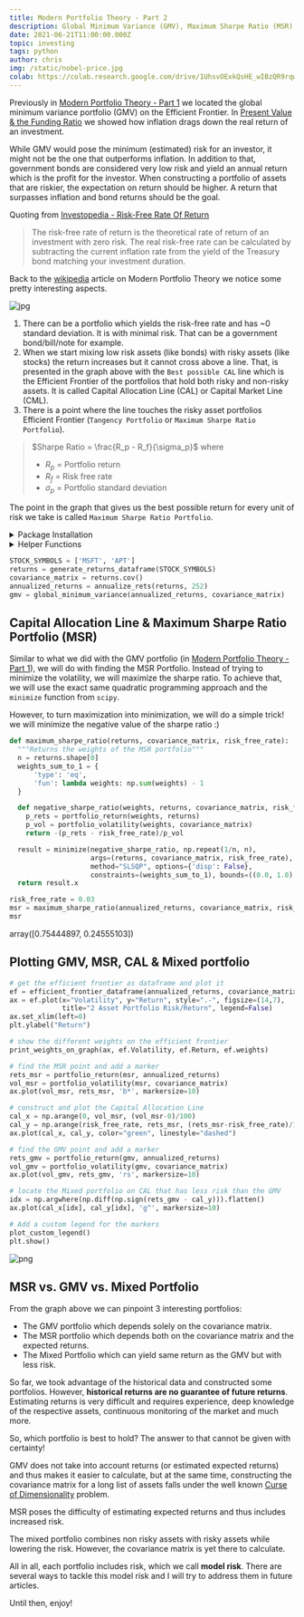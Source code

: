 ```yaml
---
title: Modern Portfolio Theory - Part 2
description: Global Minimum Variance (GMV), Maximum Sharpe Ratio (MSR), Capital Allocation Line (Cal) and the mixed portfolio. 
date: 2021-06-21T11:00:00.000Z
topic: investing
tags: python
author: chris
img: /static/nobel-price.jpg
colab: https://colab.research.google.com/drive/1UhsvOExkQsHE_wIBzQR9rqwcKUSI_FZr?usp=sharing
---
```


Previously in [Modern Portfolio Theory - Part 1](/post/modern-portfolio-theory) we located the global minimum variance portfolio (GMV) on the Efficient Frontier. In [Present Value & the Funding Ratio](/post/pv-and-funding-ratio) we showed how inflation drags down the real return of an investment. 

While GMV would pose the minimum (estimated) risk for an investor, it might not be the one that outperforms inflation. In addition to that, government bonds are considered very low risk and yield an annual return which is the profit for the investor. When constructing a portfolio of assets that are riskier, the expectation on return should be higher. A return that surpasses inflation and bond returns should be the goal.

Quoting from [Investopedia - Risk-Free Rate Of Return](https://www.investopedia.com/terms/r/risk-freerate.asp)

> The risk-free rate of return is the theoretical rate of return of an investment with zero risk. The real risk-free rate can be calculated by subtracting the current inflation rate from the yield of the Treasury bond matching your investment duration.

Back to the [wikipedia](https://en.wikipedia.org/wiki/Modern_portfolio_theory) article on Modern Portfolio Theory we notice some pretty interesting aspects. 

![jpg](https://upload.wikimedia.org/wikipedia/commons/e/e1/Markowitz_frontier.jpg)

1. There can be a portfolio which yields the risk-free rate and has ~0 standard deviation. It is with minimal risk. That can be a government bond/bill/note for example.
2. When we start mixing low risk assets (like bonds) with risky assets (like stocks) the return increases but it cannot cross above a line. That, is presented in the graph above with the `Best possible CAL` line which is the Efficient Frontier of the portfolios that hold both risky and non-risky assets. It is called Capital Allocation Line (CAL) or Capital Market Line (CML).
3. There is a point where the line touches the risky asset portfolios Efficient Frontier (`Tangency Portfolio` or `Maximum Sharpe Ratio Portfolio`).

> $Sharpe Ratio = \frac{R_p - R_f}{\sigma_p}$ where 
> * $R_p$ = Portfolio return
> * $R_f$ = Risk free rate
> * $\sigma_p$ = Portfolio standard deviation

The point in the graph that gives us the best possible return for every unit of risk we take is called `Maximum Sharpe Ratio Portfolio`.


<details><summary>Package Installation</summary>
<p>

```python
%%capture
%pip install yahoofinancials
from yahoofinancials import YahooFinancials
import pandas as pd
import matplotlib
import matplotlib.lines as mlines
import matplotlib.pyplot as plt
import dateutil.parser
import numpy as np
from scipy.optimize import minimize
```

</p>
</details>

<details><summary>Helper Functions</summary>
<p>

```python
def retrieve_stock_data(symbol, start, end):
    """Fetches daily stock prices from Yahoo Finance"""
    json = YahooFinancials(symbol).get_historical_price_data(start, end, "daily")
    df = pd.DataFrame(columns=["adjclose"])
    for row in json[symbol]["prices"]:
        d = dateutil.parser.isoparse(row["formatted_date"])
        df.loc[d] = [row["adjclose"]]
    df.index.name = "date"
    return df

def arithmetic_returns(S):
    """Returns the arithmetic returns. (price_today - price_yesterday)/price_yesterday"""
    return S.pct_change().dropna()

def annualize_rets(r, periods_per_year):
    compounded_growth = (1+r).prod()
    n_periods = r.shape[0]
    return compounded_growth**(periods_per_year/n_periods)-1

def portfolio_return(weights, returns):
    return weights.T @ returns

def portfolio_volatility(weights, covariance_matrix):
    return (weights.T @ covariance_matrix @ weights)**0.5

def generate_returns_dataframe(symbols_list, d_from="2020-01-01", d_to="2021-01-01"):
    """Generates a DataFrame with daily returns for a list of Symbols."""
    returns = pd.DataFrame()
    for symbol in symbols_list:
        stock_prices = retrieve_stock_data(symbol, d_from, d_to)
        rets = arithmetic_returns(stock_prices).dropna()
        rets.columns = [symbol]

        if returns.empty:
            returns = rets
        else:
            returns = returns.merge(rets, left_index=True, right_index=True)
    return returns

def global_minimum_variance(returns, covariance_matrix):
  """Returns the weights of the GMV portfolio"""
  n = returns.shape[0]
  weights_sum_to_1 = {
      'type': 'eq',
      'fun': lambda weights: np.sum(weights) - 1
  }
  result = minimize(portfolio_volatility, np.repeat(1/n, n), args=(covariance_matrix, ),
                    method="SLSQP", options={'disp': False},
                    constraints=(weights_sum_to_1), bounds=((0.0, 1.0),)*n)
  return result.x

def efficient_frontier_dataframe(annualized_returns, covariance_matrix): 
  # first we construct 10 pairs of weights like [(0.1,0.9), (0.2,0.8) ...]
  weights = [np.array([w, 1-w]) for w in np.linspace(0, 1, 10)]

  # then we calculate the return of the portfolio for each pair of weights
  portfolio_returns = [portfolio_return(w, annualized_returns) for w in weights]

  # and the volatility of the portfolio for each pair of weights
  vols = [portfolio_volatility(w, covariance_matrix) for w in weights]

  return pd.DataFrame({
      "Return": portfolio_returns, 
      "Volatility": vols,
      "weights": weights
  })

def print_weights_on_graph(ax, x, y, val):
  """Adds the weight on the efficient frontier"""
  a = pd.concat({'x': x, 'y': y, 'val': val}, axis=1)
  for i, point in a.iterrows():
    prettified_p = f"({round(point['val'][0], 2)},{round(point['val'][1], 2)})"
    ax.text(point['x'], point['y'], prettified_p)

def plot_custom_legend():
  """Adds a custom legend for the different points on the graph"""
  blue_star = mlines.Line2D([], [], color='blue', marker='*', linestyle='None',
                            markersize=10, label=f"MSR")
  red_square = mlines.Line2D([], [], color='red', marker='s', linestyle='None',
                            markersize=10, label=f"GMV")
  purple_triangle = mlines.Line2D([], [], color='green', marker='^', linestyle='None',
                            markersize=10, label=f"Mix")

  plt.legend(handles=[blue_star, red_square, purple_triangle])
```

</p>
</details>

```python
STOCK_SYMBOLS = ['MSFT', 'APT']
returns = generate_returns_dataframe(STOCK_SYMBOLS)
covariance_matrix = returns.cov()
annualized_returns = annualize_rets(returns, 252)
gmv = global_minimum_variance(annualized_returns, covariance_matrix)
```

## Capital Allocation Line & Maximum Sharpe Ratio Portfolio (MSR)

Similar to what we did with the GMV portfolio (in [Modern Portfolio Theory - Part 1](/post/modern-portfolio-theory)), we will do with finding the MSR Portfolio. Instead of trying to minimize the volatility, we will maximize the sharpe ratio. To achieve that, we will use the exact same quadratic programming approach and the `minimize` function from `scipy`.

However, to turn maximization into minimization, we will do a simple trick! we will minimize the negative value of the sharpe ratio :) 


```python
def maximum_sharpe_ratio(returns, covariance_matrix, risk_free_rate):
  """Returns the weights of the MSR portfolio"""
  n = returns.shape[0]
  weights_sum_to_1 = {
      'type': 'eq',
      'fun': lambda weights: np.sum(weights) - 1
  }

  def negative_sharpe_ratio(weights, returns, covariance_matrix, risk_free_rate):
    p_rets = portfolio_return(weights, returns)
    p_vol = portfolio_volatility(weights, covariance_matrix)
    return -(p_rets - risk_free_rate)/p_vol

  result = minimize(negative_sharpe_ratio, np.repeat(1/n, n),
                    args=(returns, covariance_matrix, risk_free_rate),
                    method="SLSQP", options={'disp': False},
                    constraints=(weights_sum_to_1), bounds=((0.0, 1.0),)*n)
  return result.x
```


```python
risk_free_rate = 0.03
msr = maximum_sharpe_ratio(annualized_returns, covariance_matrix, risk_free_rate)
msr
```
  array([0.75444897, 0.24555103])

## Plotting GMV, MSR, CAL & Mixed portfolio

```python
# get the efficient frontier as dataframe and plot it
ef = efficient_frontier_dataframe(annualized_returns, covariance_matrix)
ax = ef.plot(x="Volatility", y="Return", style=".-", figsize=(14,7),
             title="2 Asset Portfolio Risk/Return", legend=False)
ax.set_xlim(left=0)
plt.ylabel("Return")

# show the different weights on the efficient frontier
print_weights_on_graph(ax, ef.Volatility, ef.Return, ef.weights)

# find the MSR point and add a marker
rets_msr = portfolio_return(msr, annualized_returns)
vol_msr = portfolio_volatility(msr, covariance_matrix)
ax.plot(vol_msr, rets_msr, 'b*', markersize=10)

# construct and plot the Capital Allocation Line
cal_x = np.arange(0, vol_msr, (vol_msr-0)/100)
cal_y = np.arange(risk_free_rate, rets_msr, (rets_msr-risk_free_rate)/100)
ax.plot(cal_x, cal_y, color="green", linestyle="dashed")

# find the GMV point and add a marker
rets_gmv = portfolio_return(gmv, annualized_returns)
vol_gmv = portfolio_volatility(gmv, covariance_matrix)
ax.plot(vol_gmv, rets_gmv, 'rs', markersize=10)

# locate the Mixed portfolio on CAL that has less risk than the GMV
idx = np.argwhere(np.diff(np.sign(rets_gmv - cal_y))).flatten()
ax.plot(cal_x[idx], cal_y[idx], 'g^', markersize=10)

# Add a custom legend for the markers
plot_custom_legend()
plt.show()
```

![png](modern-portfolio-theory-gmv-msr-mixed/modern-portfolio-theory-gmv-msr-mixed-8-0.png)
    

## MSR vs. GMV vs. Mixed Portfolio

From the graph above we can pinpoint 3 interesting portfolios:

* The GMV portfolio which depends solely on the covariance matrix.
* The MSR portfolio which depends both on the covariance matrix and the expected returns.
* The Mixed Portfolio which can yield same return as the GMV but with less risk.

So far, we took advantage of the historical data and constructed some portfolios. However, **historical returns are no guarantee of future returns**. Estimating returns is very difficult and requires experience, deep knowledge of the respective assets, continuous monitoring of the market and much more.

So, which portfolio is best to hold? The answer to that cannot be given with certainty!

GMV does not take into account returns (or estimated expected returns) and thus makes it easier to calculate, but at the same time, constructing the covariance matrix for a long list of assets falls under the well known [Curse of Dimensionality](https://en.wikipedia.org/wiki/Curse_of_dimensionality) problem.

MSR poses the difficulty of estimating expected returns and thus includes increased risk.

The mixed portfolio combines non risky assets with risky assets while lowering the risk. However, the covariance matrix is yet there to calculate.

All in all, each portfolio includes risk, which we call **model risk**. There are several ways to tackle this model risk and I will try to address them in future articles.

Until then, enjoy!
